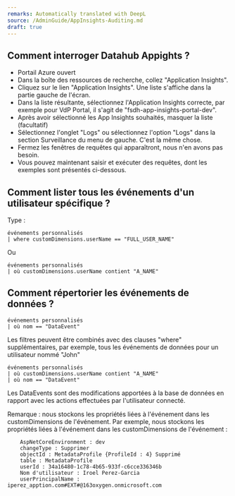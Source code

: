 ```yaml
---
remarks: Automatically translated with DeepL
source: /AdminGuide/AppInsights-Auditing.md
draft: true
---
```


## Comment interroger Datahub Appights ?

- Portail Azure ouvert
- Dans la boîte des ressources de recherche, collez "Application Insights".
- Cliquez sur le lien "Application Insights". Une liste s'affiche dans la partie gauche de l'écran.
- Dans la liste résultante, sélectionnez l'Application Insights correcte, par exemple pour VdP Portal, il s'agit de "fsdh-app-insights-portal-dev".
- Après avoir sélectionné les App Insights souhaités, masquer la liste (facultatif)
- Sélectionnez l'onglet "Logs" ou sélectionnez l'option "Logs" dans la section Surveillance du menu de gauche. C'est la même chose.
- Fermez les fenêtres de requêtes qui apparaîtront, nous n'en avons pas besoin.
- Vous pouvez maintenant saisir et exécuter des requêtes, dont les exemples sont présentés ci-dessous.

## Comment lister tous les événements d'un utilisateur spécifique ?

Type :

```
événements personnalisés
| where customDimensions.userName == "FULL_USER_NAME"

```

Ou

```
événements personnalisés
| où customDimensions.userName contient "A_NAME"

```

## Comment répertorier les événements de données ?

```
événements personnalisés
| où nom == "DataEvent"
```

Les filtres peuvent être combinés avec des clauses "where" supplémentaires, par exemple, tous les événements de données pour un utilisateur nommé "John"

```
événements personnalisés
| où customDimensions.userName contient "A_NAME"
| où nom == "DataEvent"
```

Les DataEvents sont des modifications apportées à la base de données en rapport avec les actions effectuées par l'utilisateur connecté.

Remarque : nous stockons les propriétés liées à l'événement dans les customDimensions de l'événement. Par exemple, nous stockons les propriétés liées à l'événement dans les customDimensions de l'événement :
```
	AspNetCoreEnvironment : dev
	changeType : Supprimer
	objectId : MetadataProfile {ProfileId : 4} Supprimé
	table : MetadataProfile
	userId : 34a16480-1c78-4b65-933f-c6cce336346b
	Nom d'utilisateur : Iroel Perez-Garcia
	userPrincipalName : iperez_apption.com#EXT#@163oxygen.onmicrosoft.com
```


